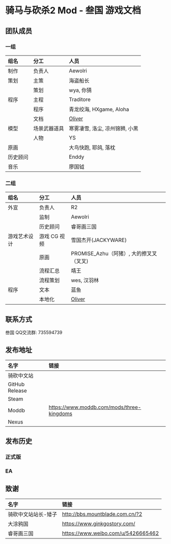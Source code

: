 # 骑马与砍杀2 Mod - 叁国 游戏文档

## 团队成员

### 一组

| 组名 | 分工 | 人员 |
| :--- | :--- | :--- |
| 制作 | 负责人 | Aewolri |
| 策划 | 主策 | 海盗船长 |
|  | 策划 | wya, 你猜 |
| 程序 | 主程 | Traditore |
|  | 程序 | 青龙绞海, HXgame, Aloha |
|  | 文档 | [Oliver](mailto:munoliver007@gmail.com) |
| 模型 | 场景武器道具 | 寒雾凄雪, 洛尘, 凉州锦狮, 小黑 |
|  | 人物 | YS |
| 原画 || 大鸟快跑, 耶鸽, 落枕 |
| 历史顾问 || Enddy |
| 音乐 || 廖国钺 |

### 二组

| 组名 | 分工 | 人员 |
| :--- | :--- | :--- |
| 外宣 | 负责人 | R2 |
|  | 监制 | Aewolri |
|  | 历史顾问 | 睿哥画三国 |
| 游戏艺术设计 | 游戏 CG 视频 |  雪国杰开(JACKYWARE) |
|  | 原画 | PROMISE_Azhu（阿猪）, 大的擦叉叉（叉叉) |
|  | 流程汇总 | 靖王 |
|  | 流程策划 | wes, 汉羽林 |
| 程序 | 文本 | 蓝鱼 |
| | 本地化 | [Oliver](mailto:munoliver007@gmail.com) |

## 联系方式

叁国 QQ交流群: 735594739

## 发布地址

| 名字 | 链接 |
| :--- | :--- |
| 骑砍中文站 | |
| GitHub Release | |
| Steam | |
| Moddb | https://www.moddb.com/mods/three-kingdoms|
| Nexus| |

## 发布历史

### 正式版

### EA

## 致谢

| 名字 | 链接 |
| :--- | :--- |
| 骑砍中文站站长-矮子 | http://bbs.mountblade.com.cn/?2 |
| 大涂鸦国 | https://www.ginkgostory.com/ |
| 睿哥画三国 | https://www.weibo.com/u/5426665462 |
